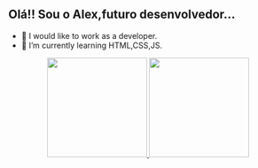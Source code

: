## Olá!! Sou o Alex,futuro desenvolvedor...

- 🔭 I would like to work as a developer.
- 🌱 I’m currently learning HTML,CSS,JS.

<div align="center">
  <a href="https://github.com/alexdevll">
  <img height="180em" src="https://github-readme-stats.vercel.app/api?username=alexdevll_icons=true&theme=tokyonight&include_all_commits=true&count_private=true&title_color=ffff"/>
  <img height="180em" src="https://github-readme-stats.vercel.app/api/top-langs/?username=alexdevll=compact&langs_count=7&theme=tokyonight&title_color=ffff"/>

